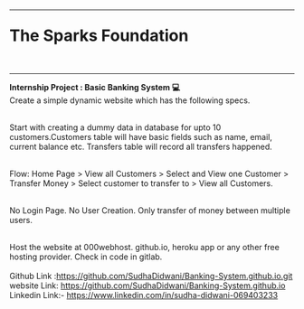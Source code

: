 
<h1><hr>The Sparks Foundation </h1><br>
<b><hr>Internship Project : Basic Banking System 💻<br></b>
Create a simple dynamic website which has the following specs.<br><br>

Start with creating a dummy data in database for upto 10 customers.Customers table will have basic fields such as name, email, current balance etc. Transfers table will record all transfers happened.<br><br>


Flow: Home Page > View all Customers > Select and View one Customer > Transfer Money > Select customer to transfer to > View all Customers.<br><br>

No Login Page. No User Creation. Only transfer of money between multiple users.<br><br>

Host the website at 000webhost. github.io, heroku app or any other free hosting provider. Check in code in gitlab.
<br><br>
Github Link :https://github.com/SudhaDidwani/Banking-System.github.io.git <br>
website Link: https://github.com/SudhaDidwani/Banking-System.github.io<br>
Linkedin Link:- https://www.linkedin.com/in/sudha-didwani-069403233<br>
